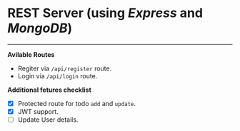 # REST Server (using *Express* and *MongoDB*)
---
**Avilable Routes**
- Regiter via `/api/register` route.
- Login via `/api/login` route.

**Additional fetures checklist**
- [x] Protected route for todo `add` and `update`.
- [x] JWT support.
- [ ] Update User details.
